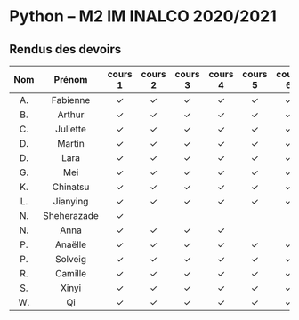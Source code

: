 
# Python – M2 IM INALCO 2020/2021
## Rendus des devoirs

| Nom | Prénom   | cours 1 | cours 2 | cours 3 | cours 4 | cours 5 | cours 6 | Projet | 
|:---:|:--------:|:-------:|:-------:|:-------:|:-------:|:-------:|:-------:|:-------:|
|  A. |Fabienne  |✓        |✓        |✓        |✓        |✓        |✓        |✓        |
|  B. |Arthur    |✓        |✓        |✓        |✓        |✓        |✓        |✓        |
|  C. |Juliette  |✓        |✓        |✓        |✓        |✓        |✓        |✓        |
|  D. |Martin    |✓        |✓        |✓        |✓        |✓        |✓        |✓        |
|  D. |Lara      |✓        |✓        |✓        |✓        |✓        |✓        |✓        | 
|  G. |Mei       |✓        |✓        |✓        |✓        |✓        |✓        |✓        |
|  K. |Chinatsu  |✓        |✓        |✓        |✓        |✓        |✓        |✓         |
|  L. |Jianying  |✓        |✓        |✓        |✓        |✓        |✓        |✓        | 
|  N. |Sheherazade|✓        |         |         |         |         |         |✓        | 
|  N. |Anna      |✓        |✓        |✓        |✓        |         |         |✓        |
|  P. |Anaëlle   |✓        |✓        |✓        |✓        |✓        |✓        |✓        |
|  P. |Solveig   |✓        |✓        |✓        |✓        |✓        |✓        |✓        | 
|  R. |Camille   |✓        |✓        |✓        |✓        |✓        |✓        |✓        |
|  S. |Xinyi     |✓        |✓        |✓        |✓        |✓        |✓        |✓        | 
|  W. |Qi        |✓        |✓        |✓        |✓        |✓        |✓        |✓        |
